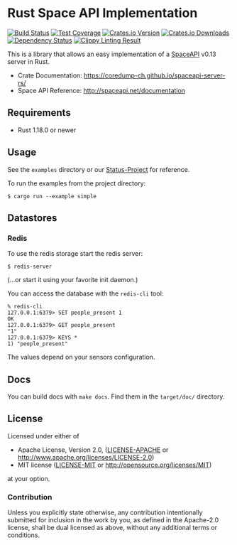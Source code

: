 # Rust Space API Implementation

[![Build Status](https://img.shields.io/travis/coredump-ch/spaceapi-server-rs/master.svg)](https://travis-ci.org/coredump-ch/spaceapi-server-rs)
[![Test Coverage](https://img.shields.io/coveralls/coredump-ch/spaceapi-server-rs/master.svg)](https://coveralls.io/github/coredump-ch/spaceapi-server-rs)
[![Crates.io Version](https://img.shields.io/crates/v/spaceapi-server.svg)](https://crates.io/crates/spaceapi-server)
[![Crates.io Downloads](https://img.shields.io/crates/d/spaceapi-server.svg)](https://crates.io/crates/spaceapi-server)
[![Dependency Status](https://dependencyci.com/github/coredump-ch/spaceapi-server-rs/badge)](https://dependencyci.com/github/coredump-ch/spaceapi-server-rs)
[![Clippy Linting Result](https://clippy.bashy.io/github/coredump-ch/spaceapi-server-rs/master/badge.svg)](https://clippy.bashy.io/github/coredump-ch/spaceapi-server-rs/master/log)

This is a library that allows an easy implementation of a
[SpaceAPI](http://spaceapi.net/) v0.13 server in Rust.

- Crate Documentation: https://coredump-ch.github.io/spaceapi-server-rs/
- Space API Reference: http://spaceapi.net/documentation

## Requirements

 * Rust 1.18.0 or newer


## Usage

See the `examples` directory or our
[Status-Project](https://github.com/coredump-ch/status) for reference.

To run the examples from the project directory:

    $ cargo run --example simple


## Datastores

### Redis

To use the redis storage start the redis server:

    $ redis-server

(...or start it using your favorite init daemon.)

You can access the database with the `redis-cli` tool:

    % redis-cli
    127.0.0.1:6379> SET people_present 1
    OK
    127.0.0.1:6379> GET people_present
    "1"
    127.0.0.1:6379> KEYS *
    1) "people_present"

The values depend on your sensors configuration.


## Docs

You can build docs with `make docs`. Find them in the `target/doc/` directory.

## License

Licensed under either of

 * Apache License, Version 2.0, ([LICENSE-APACHE](LICENSE-APACHE) or http://www.apache.org/licenses/LICENSE-2.0)
 * MIT license ([LICENSE-MIT](LICENSE-MIT) or http://opensource.org/licenses/MIT)

at your option.

### Contribution

Unless you explicitly state otherwise, any contribution intentionally
submitted for inclusion in the work by you, as defined in the Apache-2.0
license, shall be dual licensed as above, without any additional terms or
conditions.

